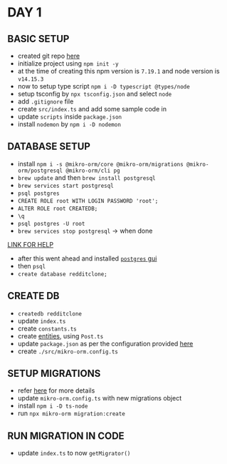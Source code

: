 # DAY 1

## BASIC SETUP

- created git repo [here](https://github.com/namanavasthi/reddit-clone)
- initialize project using `npm init -y`
- at the time of creating this npm version is `7.19.1` and node version is `v14.15.3`
- now to setup type script `npm i -D typescript @types/node`
- setup tsconfig by `npx tsconfig.json` and select `node`
- add `.gitignore` file
- create `src/index.ts` and add some sample code in
- update `scripts` inside `package.json`
- install `nodemon` by `npm i -D nodemon`

## DATABASE SETUP

- install `npm i -s @mikro-orm/core @mikro-orm/migrations @mikro-orm/postgresql @mikro-orm/cli pg`
- `brew update` and then `brew install postgresql`
- `brew services start postgresql`
- `psql postgres`
- `CREATE ROLE root WITH LOGIN PASSWORD 'root';`
- `ALTER ROLE root CREATEDB;`
- `\q`
- `psql postgres -U root`
- `brew services stop postgresql` -> when done

[LINK FOR HELP](https://www.sqlshack.com/setting-up-a-postgresql-database-on-mac/)

- after this went ahead and installed [`postgres` gui](https://www.postgresql.org/download/macosx/)
- then `psql`
- `create database redditclone;`

## CREATE DB

- `createdb redditclone`
- update `index.ts`
- create `constants.ts`
- create [entities](https://mikro-orm.io/docs/defining-entities), using `Post.ts`
- update `package.json` as per the configuration provided [here](https://mikro-orm.io/docs/installation/#setting-up-the-commandline-tool)
- create `./src/mikro-orm.config.ts`

## SETUP MIGRATIONS

- refer [here](https://mikro-orm.io/docs/migrations/) for more details
- update `mikro-orm.config.ts` with new migrations object
- install `npm i -D ts-node`
- run `npx mikro-orm migration:create`

## RUN MIGRATION IN CODE

- update `index.ts` to now `getMigrator()`
